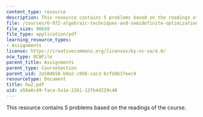 ```yaml
---
content_type: resource
description: This resource contains 5 problems based on the readings of the course.
file: /courses/6-972-algebraic-techniques-and-semidefinite-optimization-spring-2006/a58a6c49faca5a1e226112fb4d229c48_hw2.pdf
file_size: 96649
file_type: application/pdf
learning_resource_types:
- Assignments
license: https://creativecommons.org/licenses/by-nc-sa/4.0/
ocw_type: OCWFile
parent_title: Assignments
parent_type: CourseSection
parent_uid: 2a584658-b0a2-c056-cac3-bcfddb17eec9
resourcetype: Document
title: hw2.pdf
uid: a58a6c49-faca-5a1e-2261-12fb4d229c48
---
```

This resource contains 5 problems based on the readings of the course.